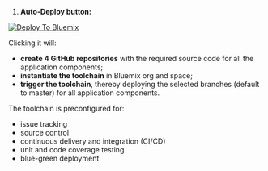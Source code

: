 
1. **Auto-Deploy button:**

  [![Deploy To Bluemix](./.bluemix/create_toolchain_button.png)](https://new-console.ng.bluemix.net/devops/setup/deploy/?repository=https%3A//github.com/wickedpaper/demotoolchain/master)

  Clicking it will:
  * **create 4 GitHub repositories** with the required source code for all the application components;
  * **instantiate the toolchain** in Bluemix org and space;
  * **trigger the toolchain**, thereby deploying the selected branches (default to master) for all application components.


The toolchain is preconfigured for:

- issue tracking
- source control
- continuous delivery and integration (CI/CD)
- unit and code coverage testing
- blue-green deployment

